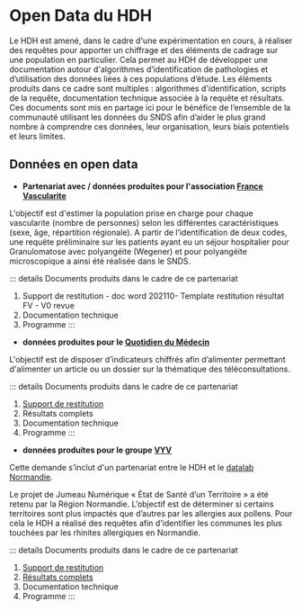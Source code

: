 # Open Data du HDH
<!-- SPDX-License-Identifier: MPL-2.0 -->

Le HDH est amené, dans le cadre d'une expérimentation en cours, à réaliser des requêtes pour apporter un chiffrage et des éléments de cadrage sur une population en particulier. Cela permet au HDH de développer une documentation autour d'algorithmes d’identification de pathologies et d’utilisation des données liées à ces populations d’étude. Les éléments produits dans ce cadre sont multiples : algorithmes d'identification, scripts de la requête, documentation technique associée à la requête et résultats. Ces documents sont mis en partage ici pour le bénéfice de l’ensemble de la communauté utilisant les données du SNDS afin d’aider le plus grand nombre à comprendre ces données, leur organisation, leurs biais potentiels et leurs limites. 

## Données en open data

- **Partenariat avec / données produites pour l'association [France Vascularite](https://www.health-data-hub.fr/france-vascularites)**

L'objectif est d'estimer la population prise en charge pour chaque vascularite (nombre de personnes) selon les différentes caractéristiques (sexe, âge, répartition régionale). A partir de l’identification de deux codes, une requête préliminaire sur les patients ayant eu un séjour hospitalier pour Granulomatose avec polyangéite (Wegener) et pour polyangéite microscopique a ainsi été réalisée dans le SNDS.

::: details Documents produits dans le cadre de ce partenariat
1. Support de restitution - doc word 202110- Template restitution résultat FV - V0 revue
2. Documentation technique
3. Programme
::: 


- **données produites pour le [Quotidien du Médecin](https://www.health-data-hub.fr/quotidien-du-medecin)**

L'objectif est de disposer d’indicateurs chiffrés afin d’alimenter permettant d'alimenter un article ou un dossier sur la thématique des téléconsultations.


::: details Documents produits dans le cadre de ce partenariat
1. [Support de restitution](../files/HDH/RequetealaDemande/202205-_Point_QDM-HDH_-_Restitution_résultats.pdf)
2. Résultats complets
3. Documentation technique
4. Programme
:::

- **données produites pour le groupe [VYV](https://www.groupe-vyv.fr/)**

Cette demande s’inclut d'un partenariat entre le HDH et le [datalab Normandie](https://www.datalab-normandie.fr/). 


Le projet de Jumeau Numérique « État de Santé d’un Territoire » a été retenu par la Région
Normandie. L’objectif est de déterminer si certains territoires sont plus impactés que d’autres par
les allergies aux pollens.
Pour cela le HDH a réalisé des requêtes afin d'identifier les communes les plus touchées par les rhinites allergiques en Normandie. 

::: details Documents produits dans le cadre de ce partenariat
1. [Support de restitution](../files/HDH/RequetealaDemande/2022_07-VYV_Restitution_indicateurs.pdf)
2. [Résultats complets](../files/HDH/RequetealaDemande/2022_07-VYV_Resultatscomplets.xlsx)
3. Documentation technique
4. Programme
::: 
